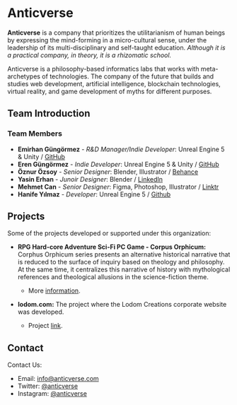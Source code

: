 # Anticverse

**Anticverse** is a company that prioritizes the utilitarianism of human beings by expressing the mind-forming in a micro-cultural sense, under the leadership of its multi-disciplinary and self-taught education. _Although it is a practical company, in theory, it is a rhizomatic school._

Anticverse is a philosophy-based informatics labs that works with meta-archetypes of technologies. The company of the future that builds and studies web development, artificial intelligence, blockchain technologies, virtual reality, and game development of myths for different purposes.

## Team Introduction

### Team Members

- **Emirhan Güngörmez** - *R&D Manager/Indie Developer*: Unreal Engine 5 & Unity / [GitHub](https://github.com/emirhangungormez)
- **Eren Güngörmez** - *Indie Developer*: Unreal Engine 5 & Unity / [GitHub](https://github.com/erengungormez)
- **Öznur Özsoy** - *Senior Designer*: Blender, Illustrator / [Behance](https://www.behance.net/znurzsoy)
- **Yasin Erhan** - *Junoir Designer*: Blender / [LinkedIn](https://www.linkedin.com/in/yasin-erhan/)
- **Mehmet Can** - *Senior Designer*: Figma, Photoshop, Illustrator / [Linktr](https://linktr.ee/canframe)
- **Hanife Yılmaz** - *Developer*: Unreal Engine 5 / [Github](https://github.com/MTMLYNX)

## Projects

Some of the projects developed or supported under this organization:

- **RPG Hard-core Adventure Sci-Fi PC Game - Corpus Orphicum:** Corphus Orphicum series presents an alternative historical narrative that is reduced to the surface of inquiry based on theology and philosophy. At the same time, it centralizes this narrative of history with mythological references and theological allusions in the science-fiction theme.
  - More [information](https://www.instagram.com/corpusorphicum/). 

- **lodom.com:** The project where the Lodom Creations corporate website was developed.
  - Project [link](https://github.com/anticverse/lodom).

## Contact

Contact Us:

- Email: [info@anticverse.com](mailto:info@anticverse.com)
- Twitter: [@anticverse](https://twitter.com/anticverse)
- Instagram: [@anticverse](https://www.instagram.com/anticverse/)
